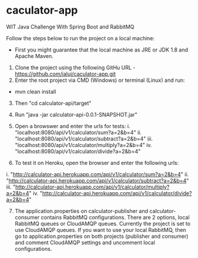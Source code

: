 # caculator-app
WIT Java Challenge With Spring Boot and RabbitMQ

Follow the steps below to run the project on a local machine:

 - First you might guarantee that the local machine as JRE or JDK 1.8 and Apache Maven.

1. Clone the project using the following GitHu URL - https://github.com/ialuj/caculator-app.git
2. Enter the root project via CMD (Windows) or terminal (Linux) and run:
 - mvn clean install
3. Then "cd calculator-api/target"
4. Run "java -jar calculator-api-0.0.1-SNAPSHOT.jar"
5. Open a browswer and enter the urls for tests: 
 i. "localhost:8080/api/v1/calculator/sum?a=2&b=4"
 ii. "localhost:8080/api/v1/calculator/subtract?a=2&b=4"
 iii. "localhost:8080/api/v1/calculator/multiply?a=2&b=4"
 iv. "localhost:8080/api/v1/calculator/divide?a=2&b=4"
 

6. To test it on Heroku, open the browser and enter the following urls:

 i. "http://calculator-api.herokuapp.com/api/v1/calculator/sum?a=2&b=4"
 ii. "http://calculator-api.herokuapp.com/api/v1/calculator/subtract?a=2&b=4"
 iii. "http://calculator-api.herokuapp.com/api/v1/calculator/multiply?a=2&b=4"
 iv. "http://calculator-api.herokuapp.com/api/v1/calculator/divide?a=2&b=4"


7. The application.properties on calculator-publisher and calculator-consumer contains 
RabbitMQ configurations.
There are 2 options, local RabbitMQ queues or CloudAMQP queues.
Currently the project is set to use CloudAMQP queues.
If you want to use your local RabbitMQ, then go to application.properties on both projects (publisher and consumer) and
comment CloudAMQP settings and uncomment local configurations.

